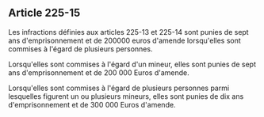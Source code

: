 Article 225-15
----
Les infractions définies aux articles 225-13 et 225-14 sont punies de sept ans
d'emprisonnement et de 200000 euros d'amende lorsqu'elles sont commises à
l'égard de plusieurs personnes.

Lorsqu'elles sont commises à l'égard d'un mineur, elles sont punies de sept ans
d'emprisonnement et de 200 000 Euros d'amende.

Lorsqu'elles sont commises à l'égard de plusieurs personnes parmi lesquelles
figurent un ou plusieurs mineurs, elles sont punies de dix ans d'emprisonnement
et de 300 000 Euros d'amende.
